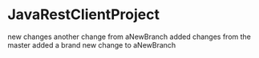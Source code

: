 # JavaRestClientProject
new changes
another change from aNewBranch
added changes from the master
added a brand new change to aNewBranch
